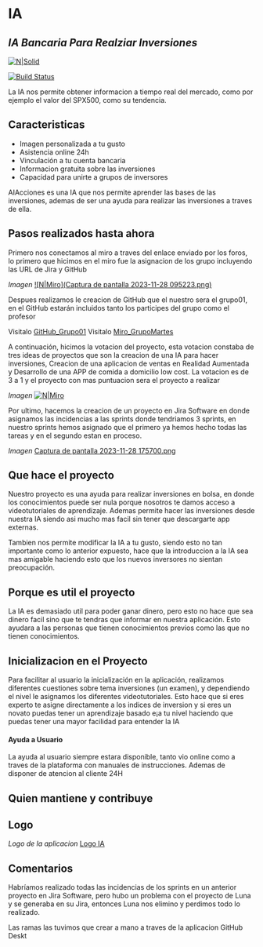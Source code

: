 # IA 
## _IA Bancaria Para Realziar Inversiones_

[![N|Solid](https://cldup.com/dTxpPi9lDf.thumb.png)](https://nodesource.com/products/nsolid)

[![Build Status](https://travis-ci.org/joemccann/dillinger.svg?branch=master)](https://travis-ci.org/joemccann/dillinger)

La IA nos permite obtener informacion a tiempo real del mercado, como por ejemplo el valor del SPX500, como su tendencia.


## Caracteristicas

- Imagen personalizada a tu gusto
- Asistencia online 24h
- Vinculación a tu cuenta bancaria
- Informacion gratuita sobre las inversiones
- Capacidad para unirte a grupos de inversores

AIAcciones es una IA que nos permite aprender las bases de las inversiones, ademas de ser una ayuda para realizar las inversiones a traves de ella.

## Pasos realizados hasta ahora

Primero nos conectamos al miro a traves del enlace enviado por los foros, lo primero que hicimos en el miro fue la asignacion de los grupo incluyendo las URL de Jira y GitHub

*Imagen*
[![N|Miro](Captura de pantalla 2023-11-28 095223.png)](https://documentviewer.herokuapp.com/?state=%7B%22ids%22:%5B%221wSpE0Iq3eYRoaouHBuvlN3I3wTJ9A_k1%22%5D,%22action%22:%22open%22,%22userId%22:%22109603321478438800628%22,%22resourceKeys%22:%7B%7D%7D)

Despues realizamos le creacion de GitHub que el nuestro sera el grupo01, en el GitHub estarán incluidos tanto los participes del grupo como el profesor

Visitalo [GitHub_Grupo01](https://github.com/jsg1014/Grupo1)
Visitalo [Miro_GrupoMartes](https://miro.com/app/board/uXjVNXZIiFI=/?share_link_id=122019651443)

A continuación, hicimos la votacion del proyecto, esta votacion constaba de tres ideas de proyectos que son la creacion de una IA para hacer inversiones, Creacion de una aplicacion de ventas en Realidad Aumentada y Desarrollo de una APP de comida a domicilio low cost. La votacion es de 3 a 1 y el proyecto con mas puntuacion sera el proyecto a realizar

*Imagen*
[![N|Miro](Miro_Proyecto)](https://documentviewer.herokuapp.com/?state=%7B%22ids%22:%5B%221n4RrgB2vJysVTFOkrn4O9LPDTjAgLtud%22%5D,%22action%22:%22open%22,%22userId%22:%22109603321478438800628%22,%22resourceKeys%22:%7B%7D%7D)

Por ultimo, hacemos la creacion de un proyecto en Jira Software en donde asignamos las incidencias a las sprints donde tendriamos 3 sprints, en nuestro sprints hemos asignado que el primero ya hemos hecho todas las tareas y en el segundo estan en proceso.

*Imagen*
[Captura de pantalla 2023-11-28 175700.png](https://documentviewer.herokuapp.com/?state=%7B%22ids%22:%5B%2219Xsv34EsK3iop3JdrMQEQCJbVetJ1jO8%22%5D,%22action%22:%22open%22,%22userId%22:%22109603321478438800628%22,%22resourceKeys%22:%7B%7D%7D#google_vignette)


## Que hace el proyecto
Nuestro proyecto es una ayuda para realizar inversiones en bolsa, en donde los conocimientos puede ser nula porque nosotros te damos acceso a videotutoriales de aprendizaje. Ademas permite hacer las inversiones desde nuestra IA siendo asi mucho mas facil sin tener que descargarte app externas.

Tambien nos permite modificar la IA a tu gusto, siendo esto no tan importante como lo anterior expuesto, hace que la introduccion a la IA sea mas amigable haciendo esto que los nuevos inversores no sientan preocupación. 

## Porque es util el proyecto
La IA es demasiado util para poder ganar dinero, pero esto no hace que sea dinero facil sino que te tendras que informar en nuestra aplicación. Esto ayudara a las personas que tienen conocimientos previos como las que no tienen conocimientos.

## Inicializacion en el Proyecto
Para facilitar al usuario la inicialización en la aplicación, realizamos diferentes cuestiones sobre tema inversiones (un examen), y dependiendo el nivel le asignamos los diferentes videotutoriales. Esto hace que si eres experto te asigne directamente a los indices de inversion y si eres un novato puedas tener un aprendizaje basado e¡a tu nivel haciendo que puedas tener una mayor facilidad para entender la IA


#### Ayuda a Usuario
La ayuda al usuario siempre estara disponible, tanto vio online como a traves de la plataforma con manuales de instrucciones. Ademas de disponer de atencion al cliente 24H


## Quien mantiene y contribuye

## Logo

*Logo de la aplicacion*
[Logo IA](https://documentviewer.herokuapp.com/?state=%7B%22ids%22:%5B%221QGNHF_cqLxYHuzwead-ZpYOtqdJxot0E%22%5D,%22action%22:%22open%22,%22userId%22:%22109603321478438800628%22,%22resourceKeys%22:%7B%7D%7D)

## Comentarios

Habríamos  realizado todas las incidencias de los sprints en un anterior proyecto en Jira Software, pero hubo un problema con el proyecto de Luna y se generaba en su Jira, entonces Luna nos elimino y perdimos todo lo realizado.

Las ramas las tuvimos que crear a mano a traves de la aplicacion GitHub Deskt
